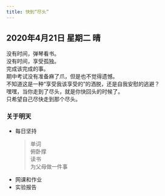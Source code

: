 ```yaml
---
title: 快到“尽头”
---
```

## 2020年4月21日 星期二 晴
没有时间，弹琴看书。  
没有时间，享受孤独。  
完成该完成的事。  
期中考试没有准备麻了爪，但是也不觉得遗憾。  
不知道这是一种“享受我该享受的”的洒脱，还是自我安慰的逃避？  
嘿嘿，当你走到了尽头，就是你快回头的时候了。  
只希望自己尽快走到那个尽头。  
### 关于明天
* 每日坚持
	> 单词  
	> 俯卧撑  
	> 读书  
	> 为父母做一件事
* 网课和作业  
* 实验报告  